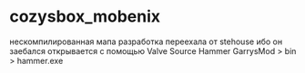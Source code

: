 # cozysbox_mobenix
нескомпилированная мапа
разработка переехала от stehouse ибо он заебался 
открывается с помощью Valve Source Hammer
GarrysMod > bin > hammer.exe
